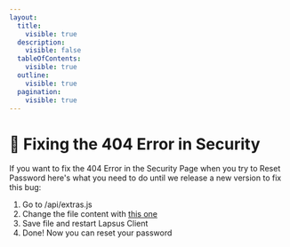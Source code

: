 ```yaml
---
layout:
  title:
    visible: true
  description:
    visible: false
  tableOfContents:
    visible: true
  outline:
    visible: true
  pagination:
    visible: true
---
```


# 🔨 Fixing the 404 Error in Security&#x20;

If you want to fix the 404 Error in the Security Page when you try to Reset Password here's what you need to do until we release a new version to fix this bug:



1. Go to /api/extras.js
2. Change the file content with [this one](https://raw.githubusercontent.com/ManucrackYT/LapsusClient/139043e81f2e14f6ad929135a0dbe46fcfd2a4be/api/extras.js)
3. Save file and restart Lapsus Client
4. Done! Now you can reset your password
